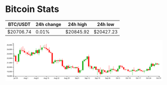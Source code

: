 # Bitcoin Stats

BTC/USDT|24h change|24h high|24h low|
|---|---|---|---|
|$20706.74|0.01%|$20845.92|$20427.23|

<img src="./chart.svg">

